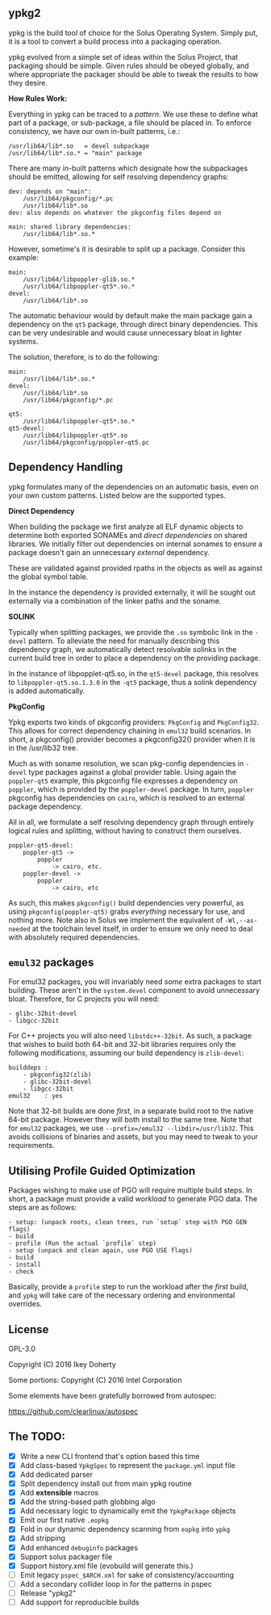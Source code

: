 ypkg2
-----

ypkg is the build tool of choice for the Solus Operating System. Simply put, it
is a tool to convert a build process into a packaging operation.

ypkg evolved from a simple set of ideas within the Solus Project, that packaging
should be simple. Given rules should be obeyed globally, and where appropriate
the packager should be able to tweak the results to how they desire.

**How Rules Work:**

Everything in ypkg can be traced to a *pattern*. We use these to define what part
of a package, or sub-package, a file should be placed in. To enforce consistency,
we have our own in-built patterns, i.e.:

    /usr/lib64/lib*.so   = devel subpackage
    /usr/lib64/lib*.so.* = "main" package

There are many in-built patterns which designate how the subpackages should be
emitted, allowing for self resolving dependency graphs:

    dev: depends on "main":
        /usr/lib64/pkgconfig/*.pc
        /usr/lib64/lib*.so
    dev: also depends on whatever the pkgconfig files depend on

    main: shared library dependencies:
        /usr/lib64/lib*.so.*

However, sometime's it is desirable to split up a package. Consider this example:

    main:
        /usr/lib64/libpoppler-glib.so.*
        /usr/lib64/libpoppler-qt5*.so.*
    devel:
        /usr/lib64/lib*.so

The automatic behaviour would by default make the main package gain a dependency
on the `qt5` package, through direct binary dependencies. This can be very undesirable
and would cause unnecessary bloat in lighter systems.

The solution, therefore, is to do the following:

    main:
        /usr/lib64/lib*.so.*
    devel:
        /usr/lib64/lib*.so
        /usr/lib64/pkgconfig/*.pc

    qt5:
        /usr/lib64/libpoppler-qt5*.so.*
    qt5-devel:
        /usr/lib64/libpoppler-qt5*.so
        /usr/lib64/pkgconfig/poppler-qt5.pc

Dependency Handling
-------------------

ypkg formulates many of the dependencies on an automatic basis, even on your own
custom patterns. Listed below are the supported types.

**Direct Dependency**

When building the package we first analyze all ELF dynamic objects to determine
both exported SONAMEs and _direct dependencies_ on shared libraries. We initially
filter out dependencies on internal sonames to ensure a package doesn't gain
an unnecessary *external* dependency.

These are validated against provided rpaths in the objects as well as against the
global symbol table.

In the instance the dependency is provided externally, it will be sought out
externally via a combination of the linker paths and the soname.

**SOLINK**

Typically when splitting packages, we provide the `.so` symbolic link in the
`-devel` pattern. To alleviate the need for manually describing this dependency
graph, we automatically detect resolvable solinks in the current build tree in
order to place a dependency on the providing package.

In the instance of libpopplet-qt5.so, in the `qt5-devel` package, this resolves to
`libpoppler-qt5.so.1.3.0` in the `-qt5` package, thus a solink dependency is
added automatically.

**PkgConfig**

Ypkg exports two kinds of pkgconfig providers: `PkgConfig` and `PkgConfig32`. This
allows for correct dependency chaining in `emul32` build scenarios. In short, a
pkgconfig() provider becomes a pkgconfig32() provider when it is in the /usr/lib32
tree.

Much as with soname resolution, we scan pkg-config dependencies in `-devel` type
packages against a global provider table. Using again the `poppler-qt5` example,
this pkgconfig file expresses a dependency on `poppler`, which is provided by
the `poppler-devel` package. In turn, `poppler` pkgconfig has dependencies on
`cairo`, which is resolved to an external package dependency.

All in all, we formulate a self resolving dependency graph through entirely
logical rules and splitting, without having to construct them ourselves.

    poppler-qt5-devel:
        poppler-qt5 ->
            poppler
                -> cairo, etc.
        poppler-devel ->
            poppler
                -> cairo, etc

As such, this makes `pkgconfig()` build dependencies very powerful, as using
`pkgconfig(poppler-qt5)` grabs *everything* necessary for use, and nothing more.
Note also in Solus we implement the equivalent of `-Wl,--as-needed` at the
toolchain level itself, in order to ensure we only need to deal with absolutely
required dependencies.

`emul32` packages
-----------------

For emul32 packages, you will invariably need *some* extra packages to start
building. These aren't in the `system.devel` component to avoid unnecessary
bloat. Therefore, for C projects you will need:

    - glibc-32bit-devel
    - libgcc-32bit

For C++ projects you will also need `libstdc++-32bit`. As such, a package that
wishes to build both 64-bit and 32-bit libraries requires only the following
modifications, assuming our build dependency is `zlib-devel`:

    builddeps :
        - pkgconfig32(zlib)
        - glibc-32bit-devel
        - libgcc-32bit
    emul32    : yes

Note that 32-bit builds are done *first*, in a separate build root to the
native 64-bit package. However they will both install to the same tree. Note
that for `emul32` packages, we use `--prefix=/emul32 --libdir=/usr/lib32`.
This avoids collisions of binaries and assets, but you may need to tweak to
your requirements.

Utilising Profile Guided Optimization
-------------------------------------

Packages wishing to make use of PGO will require multiple build steps. In short,
a package must provide a valid *workload* to generate PGO data. The steps are
as follows:

    - setup: (unpack roots, clean trees, run `setup` step with PGO GEN flags)
    - build
    - profile (Run the actual `profile` step)
    - setup (unpack and clean again, use PGO USE flags)
    - build
    - install
    - check

Basically, provide a `profile` step to run the workload after the *first* build,
and `ypkg` will take care of the necessary ordering and environmental overrides.

License
-------

GPL-3.0

Copyright (C) 2016 Ikey Doherty

Some portions: Copyright (C) 2016 Intel Corporation

Some elements have been gratefully borrowed from autospec:

https://github.com/clearlinux/autospec


The TODO:
---------

 * [x] Write a new CLI frontend that's option based this time
 * [x] Add class-based `YpkgSpec` to represent the `package.yml` input file
 * [x] Add dedicated parser
 * [x] Split dependency install out from main ypkg routine
 * [x] Add **extensible** macros
 * [x] Add the string-based path globbing algo
 * [x] Add necessary logic to dynamically emit the `YpkgPackage` objects
 * [x] Emit our first native `.eopkg`
 * [x] Fold in our dynamic dependency scanning from `eopkg` into `ypkg`
 * [x] Add stripping
 * [x] Add enhanced `debuginfo` packages
 * [x] Support solus packager file
 * [x] Support history.xml file (evobuild will generate this.)
 * [ ] Emit legacy `pspec_$ARCH.xml` for sake of consistency/accounting
 * [ ] Add a secondary collider loop in for the patterns in pspec
 * [ ] Release "ypkg2"
 * [ ] Add support for reproducible builds
